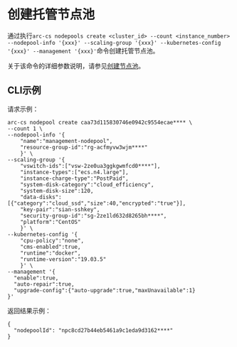 # 创建托管节点池

通过执行`arc-cs nodepools create <cluster_id> --count <instance_number> --nodepool-info '{xxx}' --scaling-group '{xxx}' --kubernetes-config '{xxx}' --management '{xxx}'`命令创建托管节点池。

关于该命令的详细参数说明，请参见[创建节点池](/intl.zh-CN/API参考/节点池/创建节点池.md)。

## CLI示例

请求示例：

```
arc-cs nodepool create caa73d115830746e0942c9554ecae**** \
--count 1 \
--nodepool-info '{
    "name":"management-nodepool",
    "resource-group-id":"rg-acfmyvw3wjm****"
    }' \
--scaling-group '{
    "vswitch-ids":["vsw-2ze0ua3ggkgwmfcd0****"],
    "instance-types":["ecs.n4.large"],
    "instance-charge-type":"PostPaid",
    "system-disk-category":"cloud_efficiency",
    "system-disk-size":120,
    "data-disks":[{"category":"cloud_ssd","size":40,"encrypted":"true"}],
    "key-pair":"sian-sshkey",
    "security-group-id":"sg-2ze1ld632d8265bh****",
    "platform":"CentOS"
    }' \
--kubernetes-config '{
    "cpu-policy":"none",
    "cms-enabled":true,
    "runtime":"docker",
    "runtime-version":"19.03.5"
    }' \
--management '{
  "enable":true,
  "auto-repair":true,
  "upgrade-config":{"auto-upgrade":true,"maxUnavailable":1}
}'
```

返回结果示例：

```
{
  "nodepoolId": "npc8cd27b44eb5461a9c1eda9d3162****"
}
```

